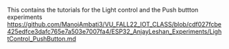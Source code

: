 This contains the tutorials for the Light control and the Push buttton experiments
https://github.com/ManojAmbati3/VU_FALL22_IOT_CLASS/blob/cdf027fcbe425edfce3dafc765e7a503e7007fa4/ESP32_AnjayLeshan_Experiments/LightControl_PushButton.md
